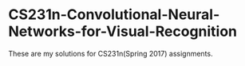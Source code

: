 # CS231n-Convolutional-Neural-Networks-for-Visual-Recognition
These are my solutions for CS231n(Spring 2017) assignments.
